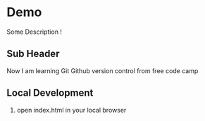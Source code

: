 # Demo

Some Description  !

## Sub Header

Now I am learning Git Github version control from free code camp


## Local Development

1. open index.html in your local browser